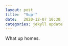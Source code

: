 ```yaml
---
layout: post
title:  "Sup!"
date:   2020-12-07 10:30
categories: jekyll update
---
```


What up homes.

<!-- {% highlight ruby %}
def print_hi(name)
  puts "Hi, #{name}"
end
print_hi('Tom')
#=> prints 'Hi, Tom' to STDOUT.
{% endhighlight %} -->

